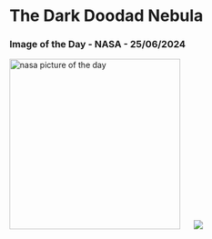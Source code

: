 # The Dark Doodad Nebula
### Image of the Day - NASA - 25/06/2024
<img src="https://apod.nasa.gov/apod/image/2406/Doodad_PughSung_1080.jpg" alt="nasa picture of the day" width="300"/>&nbsp; &nbsp; &nbsp; <img src="https://github-readme-streak-stats.herokuapp.com/?user=tempo-riz&theme=highcontrast" >



  
 
 
 
 
 
 
 
 
 
 
 
 
 
 
 
 
 
 
 
 
 
 
 
 
 
 
 
 
 
 
 
 
 
 
 

